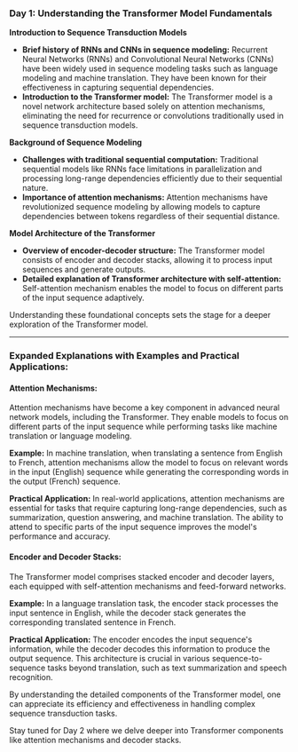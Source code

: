 ### Day 1: Understanding the Transformer Model Fundamentals

**Introduction to Sequence Transduction Models**
- **Brief history of RNNs and CNNs in sequence modeling:** Recurrent Neural Networks (RNNs) and Convolutional Neural Networks (CNNs) have been widely used in sequence modeling tasks such as language modeling and machine translation. They have been known for their effectiveness in capturing sequential dependencies.
- **Introduction to the Transformer model:** The Transformer model is a novel network architecture based solely on attention mechanisms, eliminating the need for recurrence or convolutions traditionally used in sequence transduction models.

**Background of Sequence Modeling**
- **Challenges with traditional sequential computation:** Traditional sequential models like RNNs face limitations in parallelization and processing long-range dependencies efficiently due to their sequential nature.
- **Importance of attention mechanisms:** Attention mechanisms have revolutionized sequence modeling by allowing models to capture dependencies between tokens regardless of their sequential distance.

**Model Architecture of the Transformer**
- **Overview of encoder-decoder structure:** The Transformer model consists of encoder and decoder stacks, allowing it to process input sequences and generate outputs.
- **Detailed explanation of Transformer architecture with self-attention:** Self-attention mechanism enables the model to focus on different parts of the input sequence adaptively.

Understanding these foundational concepts sets the stage for a deeper exploration of the Transformer model.

---

### Expanded Explanations with Examples and Practical Applications:

#### Attention Mechanisms:
Attention mechanisms have become a key component in advanced neural network models, including the Transformer. They enable models to focus on different parts of the input sequence while performing tasks like machine translation or language modeling.

**Example:** In machine translation, when translating a sentence from English to French, attention mechanisms allow the model to focus on relevant words in the input (English) sequence while generating the corresponding words in the output (French) sequence.

**Practical Application:** In real-world applications, attention mechanisms are essential for tasks that require capturing long-range dependencies, such as summarization, question answering, and machine translation. The ability to attend to specific parts of the input sequence improves the model's performance and accuracy.

#### Encoder and Decoder Stacks:
The Transformer model comprises stacked encoder and decoder layers, each equipped with self-attention mechanisms and feed-forward networks.

**Example:** In a language translation task, the encoder stack processes the input sentence in English, while the decoder stack generates the corresponding translated sentence in French.

**Practical Application:** The encoder encodes the input sequence's information, while the decoder decodes this information to produce the output sequence. This architecture is crucial in various sequence-to-sequence tasks beyond translation, such as text summarization and speech recognition.

By understanding the detailed components of the Transformer model, one can appreciate its efficiency and effectiveness in handling complex sequence transduction tasks.

Stay tuned for Day 2 where we delve deeper into Transformer components like attention mechanisms and decoder stacks.
